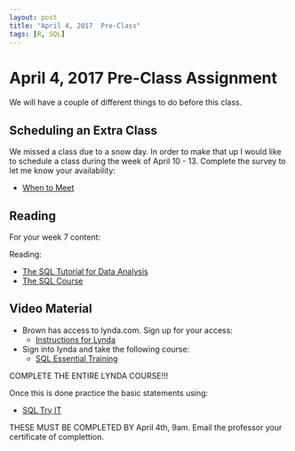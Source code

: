 ```yaml
---
layout: post
title: "April 4, 2017  Pre-Class"
tags: [R, SQL]
---
```



# April 4, 2017 Pre-Class Assignment

We will have a couple of different things to do before this class. 

## Scheduling an Extra Class

We missed a class due to a snow day. In order to make that up I would like to schedule a class during the week of April 10 - 13. Complete the survey to let me know your availability:

- [When to Meet](https://www.when2meet.com/?6106504-DKqh1)

## Reading

For your week 7 content:

Reading:

- [The SQL Tutorial for Data Analysis](https://community.modeanalytics.com/sql/tutorial/introduction-to-sql/)
- [The SQL Course](http://www.sqlcourse.com/)

## Video Material


- Brown has access to lynda.com. Sign up for your access:
    - [Instructions for Lynda](https://ithelp.brown.edu/kb/articles/440-lynda-com-online-learning)
- Sign into lynda and take the following course:
  - [SQL Essential Training](https://www.lynda.com/SQL-tutorials/SQL-Essential-Training/139988-2.html)

 

COMPLETE THE ENTIRE LYNDA COURSE!!!

 

Once this is done practice the basic statements using:

 - [SQL Try IT](http://www.w3schools.com/sql/)
 
 
THESE MUST BE COMPLETED BY April 4th, 9am. Email the professor your certificate of complettion.  